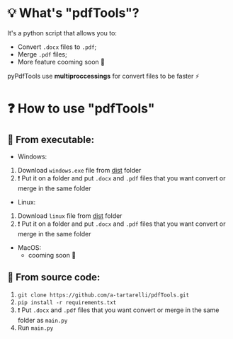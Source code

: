 # :bulb: What's "pdfTools"?
It's a python script that allows you to:
* Convert `.docx` files to `.pdf`;
* Merge `.pdf` files;
* More feature cooming soon :hammer:

pyPdfTools use **multiproccessings** for convert files to be faster :zap: 

# :question: How to use "pdfTools"

## :pushpin: From executable:
* Windows:
1. Download `windows.exe` file from [dist](https://github.com/a-tartarelli/pyPdfTools/tree/master/dist) folder 
1. :heavy_exclamation_mark: Put it on a folder and put `.docx` and `.pdf` files that you want convert or merge in the same folder

* Linux: 
1. Download `linux` file from [dist](https://github.com/a-tartarelli/pyPdfTools/tree/master/dist) folder 
1. :heavy_exclamation_mark: Put it on a folder and put `.docx` and `.pdf` files that you want convert or merge in the same folder

* MacOS: 
  * cooming soon :hammer:

## :pushpin: From source code:
1. `git clone https://github.com/a-tartarelli/pdfTools.git`
2. `pip install -r requirements.txt`
3. :heavy_exclamation_mark: Put `.docx` and `.pdf` files that you want convert or merge in the same folder as `main.py`
4. Run `main.py`
